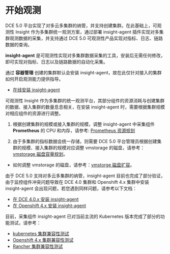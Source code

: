 # 开始观测

DCE 5.0 平台实现了对多云多集群的纳管，并支持创建集群。在此基础上，可观测性 Insight 作为多集群统一观测方案，通过部署 insight-agent 插件实现对多集群观测数据的采集，并支持通过 DCE 5.0 可观测性产品实现对指标、日志、链路数据的查询。

__insight-agent__ 是可观测性实现对多集群数据采集的工具，安装后无需任何修改，即可实现对指标、日志以及链路数据的自动化采集。

通过 __容器管理__ 创建的集群默认会安装 insight-agent，故在此仅针对接入的集群如何开启观测能力提供指导。

- [在线安装 insight-agent](install-agent.md)

可观测性 Insight 作为多集群的统一观测平台，其部分组件的资源消耗与创建集群的数据、接入集群的数量息息相关，在安装 insight-agent 时，需要根据集群规模对相应组件的资源进行调整。

1. 根据创建集群的规模或接入集群的规模，调整 insight-agent 中采集组件 __Prometheus__ 的 CPU 和内存，请参考: [Prometheus 资源规划](../res-plan/prometheus-res.md)

2. 由于多集群的指标数据会统一存储，则需要 DCE 5.0 平台管理员根据创建集群的规模、接入集群的规模对应调整 vmstorage 的磁盘，请参考：[vmstorage 磁盘容量规划](../res-plan/vms-res-plan.md)。

- 如何调整 vmstorage 的磁盘，请参考：[vmstorge 磁盘扩容](../res-plan/modify-vms-disk.md)。

由于 DCE 5.0 支持对多云多集群的纳管，insight-agent 目前也完成了部分验证，由于监控组件冲突问题导致在 DCE 4.0 集群和 Openshift 4.x 集群中安装 insight-agent 会出现问题，若您遇到同样问题，请参考以下文档：

- [在 DCE 4.0.x 安装 insight-agent](../other/install-agentindce.md)
- [在 Openshift 4.x 安装 insight-agent](../other/install-agent-on-ocp.md)

目前，采集组件 insight-agent 已对当前主流的 Kubernetes 版本完成了部分的功能测试，请参考：

- [kubernetes 集群兼容性测试](../../compati-test/k8s-compatibility.md)
- [Openshift 4.x 集群兼容性测试](../../compati-test/ocp-compatibility.md)
- [Rancher 集群兼容性测试](../../compati-test/rancher-compatibility.md)
